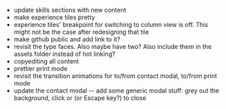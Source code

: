 - update skills sections with new content
- make experience tiles pretty
- experience tiles' breakpoint for switching to column view is off. This might not be the case after redesigning that tile
- make github public and add link to it?
- revisit the type faces. Also maybe have two? Also include them in the assets folder instead of hot linking?
- copyediting all content
- prettier print mode
- revisit the transition animations for to/from contact modal, to/from print mode
- update the contact modal -- add some generic modal stuff: grey out the background, click or (or Escape key?) to close

